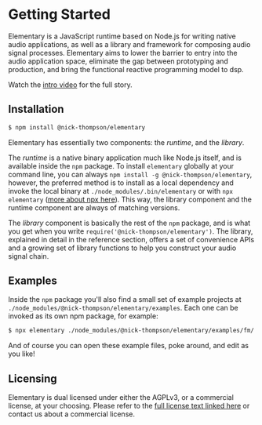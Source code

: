 # Getting Started

Elementary is a JavaScript runtime based on Node.js for writing native audio applications, as well as a library and
framework for composing audio signal processes. Elementary aims to lower the barrier to entry into the
audio application space, eliminate the gap between prototyping and production, and bring the functional reactive
programming model to dsp.

Watch the [intro video](https://www.youtube.com/watch?v=AvCdrflFHu8) for the full story.

## Installation

```bash
$ npm install @nick-thompson/elementary
```

Elementary has essentially two components: the *runtime*, and the *library*.

The *runtime* is a native binary application much like Node.js itself, and is available inside the `npm`
package. To install `elementary` globally at your command line, you can always `npm install -g @nick-thompson/elementary`, however,
the preferred method is to install as a local dependency and invoke the local binary at `./node_modules/.bin/elementary` or with
`npx elementary` ([more about npx here](https://www.npmjs.com/package/npx)). This way, the library component and the runtime component are always of matching versions.

The *library* component is basically the rest of the `npm` package, and is what you get when you write `require('@nick-thompson/elementary')`.
The library, explained in detail in the reference section, offers a set of convenience APIs and a growing set of library functions
to help you construct your audio signal chain.

## Examples

Inside the `npm` package you'll also find a small set of example projects at `./node_modules/@nick-thompson/elementary/examples`. Each
one can be invoked as its own npm package, for example:

```bash
$ npx elementary ./node_modules/@nick-thompson/elementary/examples/fm/
```

And of course you can open these example files, poke around, and edit as you like!

## Licensing

Elementary is dual licensed under either the AGPLv3, or a commercial license, at your choosing. Please refer to the [full license text linked here](https://www.gnu.org/licenses/agpl-3.0.html) or contact us about a commercial license.
